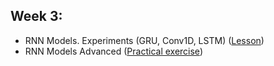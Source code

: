 ## Week 3:
- RNN Models. Experiments (GRU, Conv1D, LSTM) ([Lesson](https://github.com/Kochurovskyi/Deep_Neural_Network_Projects/blob/main/Courses%20(COURSERA)/8.%20Natural%20Language%20Processing%20in%20TensorFlow/week3/Course_3_Week_3_Lesson_2d.ipynb))
- RNN Models Advanced ([Practical exercise](https://github.com/Kochurovskyi/Deep_Neural_Network_Projects/blob/main/Courses%20(COURSERA)/8.%20Natural%20Language%20Processing%20in%20TensorFlow/week3/NLP_Course_Week_3_Exercise.ipynb))
